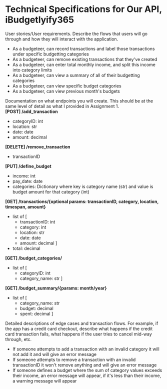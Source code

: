 # Technical Specifications for Our API, iBudgetlyify365

User stories/User requirements. Describe the flows that users will go through and how they will interact with the application.
-  As a budgeteer, can record transactions and label those transactions under specific budgetting categories
-  As a budgeteer, can remove existing transactions that they've created
-  As a budgeteer, can enter total monthly income, and split this income into category limits
-  As a budgeteer, can view a summary of all of their budgetting categories
-  As a budgeteer, can view specific budget categories
-  As a budgeteer, can view previous month's budgets


Documentation on what endpoints you will create. This should be at the same level of detail as what I provided in Assignment 1.  
**[POST] /add_transaction**
- categoryID: int
- location: str
- date: date
- amount: decimal

**[DELETE] /remove_transaction**
- transactionID

**[PUT] /define_budget**
- income: int
- pay_date: date
- categories: Dictionary where key is category name (str) and value is budget amount for that category (int)

**[GET] /transactions/{optional params: transactionID, category, location, timespan, amount}**
- list of [
    - transactionID: int
    - category: int
    - location: str
    - date: date
    - amount: decimal
]
- total: decimal

**[GET] /budget_categories/**
- list of [
   - categoryID: int
   - category_name: str
]

**[GET] /budget_summary/{params: month/year}**
- list of [
    - category_name: str
    - budget: decimal
    - spent: decimal
]

Detailed descriptions of edge cases and transaction flows. For example, if the app has a credit card checkout, describe what happens if the credit card transaction fails, what happens if the user tries to cancel mid-way through, etc.

- If someone attempts to add a transaction with an invalid category it will not add it and will give an error message 
- If someone attempts to remove a transaction with an invalid transactionID it won't remove anything and will give an error message
- If someone defines a budget where the sum of category values exceeds their income, an error message will appear, if it's
  less than their income, a warning message will appear
